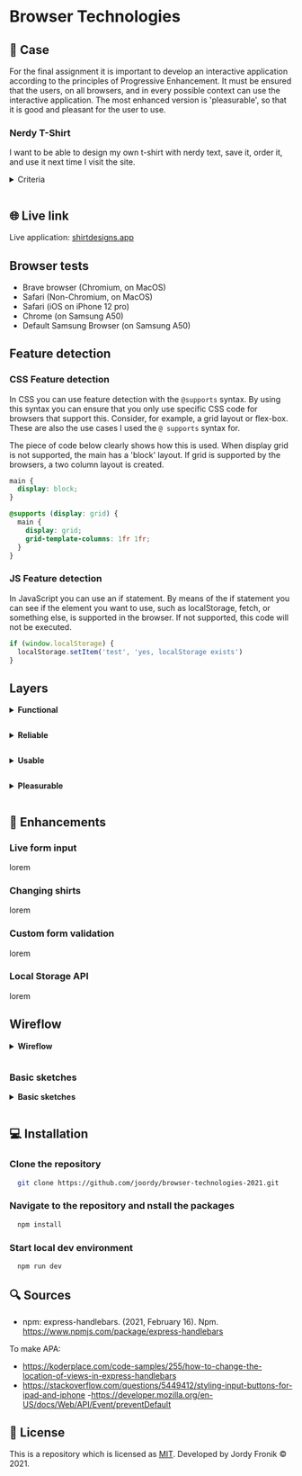 # Browser Technologies

## 🔦 **Case**

For the final assignment it is important to develop an interactive application according to the principles of Progressive Enhancement. It must be ensured that the users, on all browsers, and in every possible context can use the interactive application. The most enhanced version is 'pleasurable', so that it is good and pleasant for the user to use.

### **Nerdy T-Shirt**

I want to be able to design my own t-shirt with nerdy text, save it, order it, and use it next time I visit the site.

<details style="margin: 1em 0;">
  <summary style="margin: 1em 0;">Criteria</summary>

- Data maker (name, telephone or email)
- Color t-shirt
- Text t-shirt
- Size t-shirt
- M / F
- Pick up where you left off / revise design
- Validation: everything must be completed. Provide clear error messages
- User must be able to create and revise multiple t-shirts, so must have an overview page.
- Order page to buy a design and have it made

</details>

## 🌐 **Live link**

Live application: [shirtdesigns.app](https://shirtdesigns.herokuapp.com/)

## **Browser tests**

- Brave browser (Chromium, on MacOS)
- Safari (Non-Chromium, on MacOS)
- Safari (iOS on iPhone 12 pro)
- Chrome (on Samsung A50)
- Default Samsung Browser (on Samsung A50)

## **Feature detection**

### **CSS Feature detection**

In CSS you can use feature detection with the `@supports` syntax. By using this syntax you can ensure that you only use specific CSS code for browsers that support this. Consider, for example, a grid layout or flex-box. These are also the use cases I used the `@ supports` syntax for.

The piece of code below clearly shows how this is used. When display grid is not supported, the main has a 'block' layout. If grid is supported by the browsers, a two column layout is created.

```css
main {
  display: block;
}

@supports (display: grid) {
  main {
    display: grid;
    grid-template-columns: 1fr 1fr;
  }
}
```

### **JS Feature detection**

In JavaScript you can use an if statement. By means of the if statement you can see if the element you want to use, such as localStorage, fetch, or something else, is supported in the browser. If not supported, this code will not be executed.

```js
if (window.localStorage) {
  localStorage.setItem('test', 'yes, localStorage exists')
}
```

## **Layers**

<details style="margin: 1em 0;">
  <summary style="margin: 1em 0; font-weight: 700;">Functional</summary>

- HTML content works properly
- User can order t-shirt using form
- User can log in to add shirt to profile

The functional/Reliable layer only contains HTML. The site doesn't look that nice, but it will still work for the user. He can still customize a nerdy T-shirt and order it. The core functionality still works, but isn't that lovely to see.

</details>

<details style="margin: 1em 0;">
  <summary style="margin: 1em 0; font-weight: 700;">Reliable</summary>
  
  - Form validation works, user can't make small mistakes

The reliable layer is still pure html, but every HTML will be supported by the browser. For example, the images can be viewed and other html elements, such as `<details>`, are supported by the browser. Although it is not yet perfect. Some important elements are missing, so the website is not yet missing works optimally. Also the basic styling will be added, not every browser supports grid or flex-box, so it will be displayed as blocks. The form will be validated with the basic HTML validations, such as required, and correct type of E-mail address.

</details>

<details style="margin: 1em 0;">
  <summary style="margin: 1em 0; font-weight: 700;">Usable</summary>

- CSS adds extra styling

The usable layer is easy to use for the customer. All the HTML elements will be styled. The browser supports all the CSS selectors, and will add grid or flex-box to the layout. It already looks way better than the reliable layer, and is usable for the customer. Also buttons will be disabled when they aren't in use.

</details>

<details style="margin: 1em 0;">
  <summary style="margin: 1em 0; font-weight: 700;">Pleasurable</summary>

- Print will be displayed on shirt
- User can remove shirt by using swipe gestures on phone

The pleasurable layer contains functions that aren't necessary, but fun to use for the customer. There is a live input for the t-shirt, to display the print-text, directly on the t-shirt. Also the image of the t-shirt will be changed to the selected color. There is also a form validator which checks if you fill in a correct user ID, e-mail address, print and names. Not necessary, but definitely helpful. Also, when a customer designed a t-shirt, placed it in the shopping cart, and comes back later, the filled in details of this specific shirt will be stored on the product page.

</details>

## 🚀 **Enhancements**

### **Live form input**

lorem

### **Changing shirts**

lorem

### **Custom form validation**

lorem

### **Local Storage API**

lorem

## **Wireflow**

<details style="margin: 1em 0;">
  <summary style="margin: 1em 0; font-weight: 700;">Wireflow</summary>

![frames](https://user-images.githubusercontent.com/48051912/112219775-bf886e00-8c25-11eb-8b61-45294b77576f.png)

</details>

### **Basic sketches**

<details style="margin: 1em 0;">
  <summary style="margin: 1em 0; font-weight: 700;">Basic sketches</summary>

![IMG_0716](https://user-images.githubusercontent.com/48051912/111471911-b54c0880-8729-11eb-93fd-daf6b4a49948.jpg)

</details>

## 💻 **Installation**

### Clone the repository

```bash
  git clone https://github.com/joordy/browser-technologies-2021.git
```

### Navigate to the repository and nstall the packages

```bash
  npm install
```

### Start local dev environment

```bash
  npm run dev
```

## 🔍 **Sources**

- npm: express-handlebars. (2021, February 16). Npm. https://www.npmjs.com/package/express-handlebars

To make APA:

- https://koderplace.com/code-samples/255/how-to-change-the-location-of-views-in-express-handlebars
- https://stackoverflow.com/questions/5449412/styling-input-buttons-for-ipad-and-iphone -https://developer.mozilla.org/en-US/docs/Web/API/Event/preventDefault

## 🔐 **License**

This is a repository which is licensed as [MIT](https://github.com/joordy/progressive-web-apps-2021/blob/master/LICENSE). Developed by Jordy Fronik ©️ 2021.

<!-- Add a link to your live demo in Github Pages 🌐-->

<!-- ☝️ replace this description with a description of your own work -->

<!-- replace the code in the /docs folder with your own, so you can showcase your work with GitHub Pages 🌍 -->

<!-- Add a nice poster image here at the end of the week, showing off your shiny frontend 📸 -->

<!-- Maybe a table of contents here? 📚 -->

<!-- How about a section that describes how to install this project? 🤓 -->

<!-- ...but how does one use this project? What are its features 🤔 -->

<!-- What external data source is featured in your project and what are its properties 🌠 -->

<!-- Maybe a checklist of done stuff and stuff still on your wishlist? ✅ -->

<!-- How about a license here? 📜 (or is it a licence?) 🤷 -->
